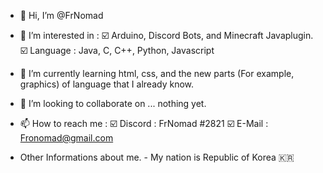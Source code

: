- 👋 Hi, I’m @FrNomad
- 👀 I’m interested in :
        ☑️ Arduino, Discord Bots, and Minecraft Javaplugin.
        ☑️ Language : Java, C, C++, Python, Javascript
- 🌱 I’m currently learning html, css, and the new parts (For example, graphics) of language that I already know.
- 💞️ I’m looking to collaborate on ... nothing yet.
- 📫 How to reach me : 
        ☑️ Discord : FrNomad #2821
        ☑️ E-Mail  : Fronomad@gmail.com

- Other Informations about me.
        - My nation is Republic of Korea 🇰🇷
<!---
FrNomad/FrNomad is a ✨ special ✨ repository because its `README.md` (this file) appears on your GitHub profile.
You can click the Preview link to take a look at your changes.
--->
